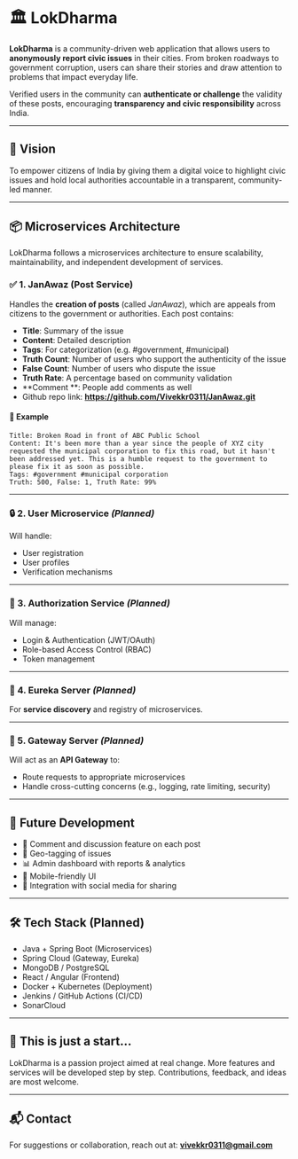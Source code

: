 # 🏛️ LokDharma

**LokDharma** is a community-driven web application that allows users to **anonymously report civic issues** in their cities. From broken roadways to government corruption, users can share their stories and draw attention to problems that impact everyday life.

Verified users in the community can **authenticate or challenge** the validity of these posts, encouraging **transparency and civic responsibility** across India.

---

## 🚀 Vision

To empower citizens of India by giving them a digital voice to highlight civic issues and hold local authorities accountable in a transparent, community-led manner.

---

## 📦 Microservices Architecture

LokDharma follows a microservices architecture to ensure scalability, maintainability, and independent development of services.

### ✅ 1. JanAwaz (Post Service)

Handles the **creation of posts** (called *JanAwaz*), which are appeals from citizens to the government or authorities. Each post contains:

- **Title**: Summary of the issue
- **Content**: Detailed description
- **Tags**: For categorization (e.g. #government, #municipal)
- **Truth Count**: Number of users who support the authenticity of the issue
- **False Count**: Number of users who dispute the issue
- **Truth Rate**: A percentage based on community validation
- **Comment **: People add comments as well
- Github repo link: **https://github.com/Vivekkr0311/JanAwaz.git**

#### 📌 Example

```text
Title: Broken Road in front of ABC Public School  
Content: It's been more than a year since the people of XYZ city requested the municipal corporation to fix this road, but it hasn't been addressed yet. This is a humble request to the government to please fix it as soon as possible.  
Tags: #government #municipal corporation  
Truth: 500, False: 1, Truth Rate: 99%
```

---

### 🔒 2. User Microservice *(Planned)*

Will handle:

- User registration
- User profiles
- Verification mechanisms

---

### 🔐 3. Authorization Service *(Planned)*

Will manage:

- Login & Authentication (JWT/OAuth)
- Role-based Access Control (RBAC)
- Token management

---

### 🧭 4. Eureka Server *(Planned)*

For **service discovery** and registry of microservices.

---

### 🚪 5. Gateway Server *(Planned)*

Will act as an **API Gateway** to:

- Route requests to appropriate microservices
- Handle cross-cutting concerns (e.g., logging, rate limiting, security)

---

## 🔧 Future Development

- 💬 Comment and discussion feature on each post
- 📍 Geo-tagging of issues
- 📊 Admin dashboard with reports & analytics
- 📱 Mobile-friendly UI
- 🔁 Integration with social media for sharing

---

## 🛠️ Tech Stack (Planned)

- Java + Spring Boot (Microservices)
- Spring Cloud (Gateway, Eureka)
- MongoDB / PostgreSQL 
- React / Angular (Frontend)
- Docker + Kubernetes (Deployment)
- Jenkins / GitHub Actions (CI/CD)
- SonarCloud

---

## 📣 This is just a start...

LokDharma is a passion project aimed at real change. More features and services will be developed step by step. Contributions, feedback, and ideas are most welcome.

---

## 📬 Contact

For suggestions or collaboration, reach out at: **vivekkr0311@gmail.com**
